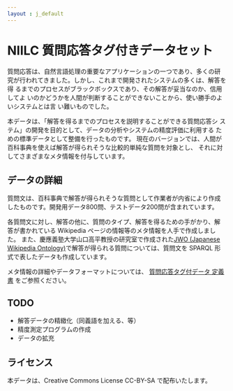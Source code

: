```yaml
---
layout : j_default
---
```


# NIILC 質問応答タグ付きデータセット

質問応答は、自然言語処理の重要なアプリケーションの一つであり、多くの研
究が行われてきました。しかし、これまで開発されたシステムの多くは、解答を得
るまでのプロセスがブラックボックスであり、その解答が妥当なのか、信用してよ
いのかどうかを人間が判断することができないことから、使い勝手のよいシステムとは言
い難いものでした。

本データは、「解答を得るまでのプロセスを説明することができる質問応答シ
ステム」の開発を目的として、データの分析やシステムの精度評価に利用する
ための標準データとして整備を行ったものです。
現在のバージョンでは、人間が百科事典を使えば解答が得られそうな比較的単純な質問を対象とし、
それに対してさまざまなメタ情報を付与しています。

## データの詳細

質問文は、百科事典で解答が得られそうな質問として作業者が内省により作成
したものです。開発用データ800問、テストデータ200問が含まれています。

各質問文に対し、解答の他に、質問のタイプ、解答を得るための手がかり、解
答が書かれている Wikipedia ページの情報等のメタ情報を人手で作成しました。
また、慶應義塾大学山口高平教授の研究室で作成された[JWO (Japanese
Wikipedia Ontology)](http://www.wikipediaontology.org)で解答が得られる質問については、質問文を SPARQL 形
式で表したデータも作成しています。

メタ情報の詳細やデータフォーマットについては、
[質問応答タグ付データ 定義書](https://github.com/mynlp/niilc-qa/blob/master/data/NIILC-ECQA2015_AnnotationDefinition.md)
をご参照ください。

## TODO

* 解答データの精緻化（同義語を加える、等）
* 精度測定プログラムの作成
* データの拡充

## ライセンス

本データは、Creative Commons License CC-BY-SA で配布いたします。

